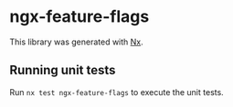 # ngx-feature-flags

This library was generated with [Nx](https://nx.dev).

## Running unit tests

Run `nx test ngx-feature-flags` to execute the unit tests.
